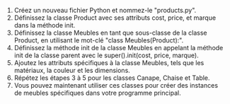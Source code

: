 1. Créez un nouveau fichier Python et nommez-le "products.py".
2. Définissez la classe Product avec ses attributs cost, price, et marque dans la méthode init.
3. Définissez la classe Meubles en tant que sous-classe de la classe Product, en utilisant le mot-clé "class Meubles(Product):".
4. Définissez la méthode init de la classe Meubles en appelant la méthode init de la classe parent avec le super().init(cost, price, marque).
5. Ajoutez les attributs spécifiques à la classe Meubles, tels que les matériaux, la couleur et les dimensions.
6. Répétez les étapes 3 à 5 pour les classes Canape, Chaise et Table.
7. Vous pouvez maintenant utiliser ces classes pour créer des instances de meubles spécifiques dans votre programme principal.

